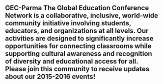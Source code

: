 GEC-Parma
The Global Education Conference Network is a collaborative, inclusive, world-wide community initiative involving students, educators, and organizations at all levels. Our activities are designed to significantly increase opportunities for connecting classrooms while supporting cultural awareness and recognition of diversity and educational access for all. Please join this community to receive updates about our 2015-2016 events!
--
